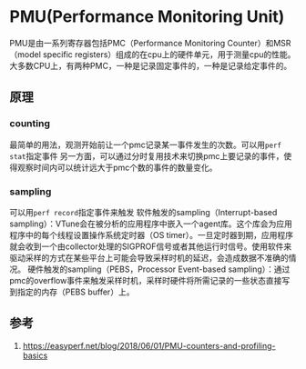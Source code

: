# PMU(Performance Monitoring Unit)
PMU是由一系列寄存器包括PMC（Performance Monitoring Counter）和MSR（model specific registers）组成的在cpu上的硬件单元，用于测量cpu的性能。
大多数CPU上，有两种PMC，一种是记录固定事件的，一种是记录给定事件的。
## 原理
### counting
最简单的用法，观测开始前让一个pmc记录某一事件发生的次数。可以用`perf stat`指定事件
另一方面，可以通过分时复用技术来切换pmc上要记录的事件，使得观察时间内可以统计远大于pmc个数的事件的数量变化。
### sampling
可以用`perf record`指定事件来触发
软件触发的sampling（Interrupt-based sampling）：VTune会在被分析的应用程序中嵌入一个agent库。这个库会为应用程序中的每个线程设置操作系统定时器（OS timer）。一旦定时器到期，应用程序就会收到一个由collector处理的SIGPROF信号或者其他运行时信号。使用软件来驱动采样的方式在某些平台上可能会导致采样时机的延迟，会造成数据不准确的情况。
硬件触发的sampling（PEBS，Processor Event-based sampling）：通过pmc的overflow事件来触发采样时机，采样时硬件将所需记录的一些状态直接写到指定的内存（PEBS buffer）上。
## 参考
1. https://easyperf.net/blog/2018/06/01/PMU-counters-and-profiling-basics